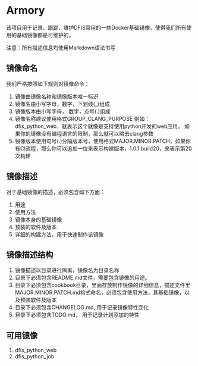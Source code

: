 # Armory

该项目用于记录、跟踪、维护DFIS常用的一些Docker基础镜像。使得我们所有使用的基础镜像都是可维护的。

注意：所有描述信息均使用Markdown语法书写

## 镜像命名

我们严格按照如下规则对镜像命令：
1. 镜像由镜像名称和镜像版本唯一标识
2. 镜像名由小写字母，数字，下划线(_)组成
3. 镜像版本由小写字母， 数字，点号(.)组成
4. 镜像名称建议使用格式GROUP_CLANG_PURPOSE
	例如：dfis_python_web，就表示这个就像是支持使用python开发的web应用。
	如果你的镜像没有编程语言的限制，那么就可以略去clang参数
5. 镜像版本使用句号(.)分隔版本号，使用格式MAJOR.MINOR.PATCH，如果你有CI流程，那么你可以追加一位来表示构建版本，1.0.1.build20，来表示第20次构建

## 镜像描述

对于基础镜像的描述，必须包含如下方面：

1. 用途
2. 使用方法
3. 镜像本身的基础镜像
4. 预装的软件及版本
5. 详细的构建方法，用于快速制作该镜像

## 镜像描述结构

1. 镜像描述以目录进行隔离，镜像名为目录名称
2. 目录下必须包含README.md文件，需要包含镜像的用途。
3. 目录下必须包含cookbook目录，里面存放制作镜像的详细信息，描述文件里MAJOR.MINOR.PATCH.md格式命名，必须包含使用方法，其基础镜像，以及预装软件及版本
4. 目录下必须包含CHANGELOG.md, 用于记录镜像特性变化
5. 目录下必须包含TODO.md， 用于记录计划添加的特性

## 可用镜像
1. dfis_python_web
2. dfis_python_job